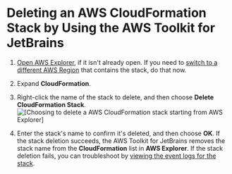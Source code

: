 # Deleting an AWS CloudFormation Stack by Using the AWS Toolkit for JetBrains<a name="cloudformation-delete"></a>

1. [Open AWS Explorer](key-tasks.md#key-tasks-open-explorer), if it isn't already open\. If you need to [switch to a different AWS Region](key-tasks.md#key-tasks-switch-region) that contains the stack, do that now\.

1. Expand **CloudFormation**\.

1. Right\-click the name of the stack to delete, and then choose **Delete CloudFormation Stack**\.  
![\[Choosing to delete a AWS CloudFormation stack starting from AWS Explorer\]](http://docs.aws.amazon.com/toolkit-for-jetbrains/latest/userguide/)

1. Enter the stack's name to confirm it's deleted, and then choose **OK**\. If the stack deletion succeeds, the AWS Toolkit for JetBrains removes the stack name from the **CloudFormation** list in **AWS Explorer**\. If the stack deletion fails, you can troubleshoot by [viewing the event logs for the stack](key-tasks.md#key-tasks-cloudformation-logs)\.